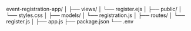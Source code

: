 event-registration-app/
│
├── views/
│   └── register.ejs
│
├── public/
│   └── styles.css
│
├── models/
│   └── registration.js
│
├── routes/
│   └── register.js
│
├── app.js
├── package.json
└── .env
